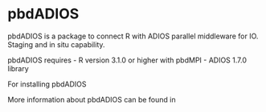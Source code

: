 # pbdADIOS

pbdADIOS is a package to connect R with ADIOS parallel middleware 
for IO. Staging and in situ capability.

pbdADIOS requires
	 - R version 3.1.0 or higher with pbdMPI
	 - ADIOS 1.7.0 library

For installing pbdADIOS

More information about pbdADIOS can be found in

